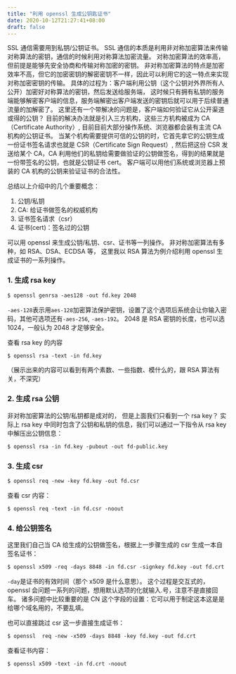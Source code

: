 ```yaml
---
title: "利用 openssl 生成公钥匙证书"
date: 2020-10-12T21:27:41+08:00
draft: false
---
```


SSL 通信需要用到私钥/公钥证书。
SSL 通信的本质是利用非对称加密算法来传输对称算法的密钥，通信的时候利用对称算法加密流量。
对称加密算法的效率高，但前提是能够先安全协商和传输对称加密的密钥。
非对称加密算法的特点是加密效率不高，但它的加密密钥的解密密钥不一样，因此可以利用它的这一特点来实现对称加密密钥的传输。
具体的过程为：客户端利用公钥（这个公钥对外界所有人公开）加密好对称算法的密钥，然后发送给服务端，
这时候只有拥有私钥的服务端能够解密客户端的信息，服务端解密出客户端发送的密钥后就可以用于后续普通流量的加解密了。
这里还有一个带解决的问题是，客户端如何验证它从公开渠道或得的公钥？
目前的解决办法就是引入三方机构，这些三方机构被成为 CA（Certificate Authority）, 
目前目前大部分操作系统、浏览器都会装有主流 CA 机构的公钥证书。
当某个机构需要提供可信的公钥的时，它首先拿它的公钥生成一份证书签名请求也就是 CSR（Certificate Sign Request）,
然后把这份 CSR 发送给某个 CA，CA 利用他们的私钥给需要做验证的公钥做签名，得到的结果就是一份带签名的公钥，也就是公钥证书 cert。
客户端可以用他们系统或浏览器上预装的 CA 机构的公钥来验证证书的合法性。

总结以上介绍中的几个重要概念：

1. 公钥/私钥
2. CA: 给证书做签名的权威机构
3. 证书签名请求（csr）
4. 证书(cert)：签名过的公钥

可以用 openssl 来生成公钥/私钥、csr、证书等一列操作。
非对称加密算法有多种，如 RSA、DSA、ECDSA 等，
这里我以 RSA 算法为例介绍利用 openssl 生成证书的一系列操作。

### 1. 生成 rsa key

```txt
$ openssl genrsa -aes128 -out fd.key 2048
```

`-aes-128`表示用`aes-128`加密算法保护密钥，设置了这个选项后系统会让你输入密码，其他可选项还有`-aes-256`, `-aes-192`。
2048 是 RSA 密钥的长度，也可以选 1024，一般认为 2048 才足够安全。

查看 rsa key 的内容

```txt
$ openssl rsa -text -in fd.key
```
（展示出来的内容可以看到有两个素数、一些指数、模什么的，跟 RSA 算法有关，不深究）

### 2. 生成 rsa 公钥

非对称加密算法的公钥/私钥都是成对的，
但是上面我们只看到一个 rsa key？
实际上 rsa key 中同时包含了公钥和私钥的信息，我们可以通过一下指令从 rsa key 中解压出公钥信息：

```txt
$ openssl rsa -in fd.key -pubout -out fd-public.key
```

### 3. 生成 csr

```txt
$ openssl req -new -key fd.key -out fd.csr
```

查看 csr 内容：

```txt
$ openssl req -text -in fd.csr -noout
```

### 4. 给公钥签名

这里我们自己当 CA 给生成的公钥做签名，根据上一步骤生成的 csr 生成一本自签名证书：

```txt
$ openssl x509 -req -days 8848 -in fd.csr -signkey fd.key -out fd.crt
```

`-day`是证书的有效时间（那个 x509 是什么意思）。
这个过程是交互式的，openssl 会问题一系列的问题，想用默认选项的化就输入.号，注意不是直接回车。
诸多问题中比较重要的是 CN 这个字段的设置：它可以用于制定这本这是是给哪个域名用的，不要乱填。

也可以直接跳过 csr 这一步直接生成证书：

```txt
$ openssl  req -new -x509 -days 8848 -key fd.key -out fd.crt
```

查看证书内容：

```txt
$ openssl x509 -text -in fd.crt -noout
```
